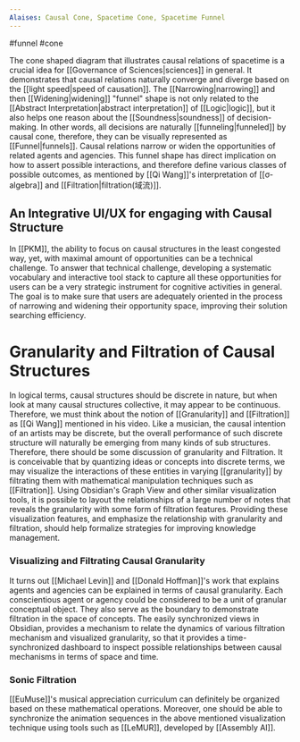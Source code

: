 ```yaml
---
Alaises: Causal Cone, Spacetime Cone, Spacetime Funnel
---
```

#funnel #cone

The cone shaped diagram that illustrates causal relations of spacetime is a crucial idea for [[Governance of Sciences|sciences]] in general. It demonstrates that causal relations naturally converge and diverge based on the [[light speed|speed of causation]]. The [[Narrowing|narrowing]] and then [[Widening|widening]] "funnel" shape is not only related to the [[Abstract Interpretation|abstract interpretation]] of [[Logic|logic]], but it also helps one reason about the [[Soundness|soundness]] of decision-making. In other words, all decisions are naturally [[funneling|funneled]] by causal cone, therefore, they can be visually represented as [[Funnel|funnels]]. Causal relations narrow or widen the opportunities of related agents and agencies. This funnel shape has direct implication on how to assert possible interactions, and therefore define various classes of possible outcomes, as mentioned by [[Qi Wang]]'s interpretation of [[σ-algebra]] and [[Filtration|filtration(域流)]].

## An Integrative UI/UX for engaging with Causal Structure 
In [[PKM]], the ability to focus on causal structures in the least congested way, yet, with maximal amount of opportunities can be a technical challenge. To answer that technical challenge, developing a systematic vocabulary and interactive tool stack to capture all these opportunities for users can be a very strategic instrument for cognitive activities in general. The goal is to make sure that users are adequately oriented in the process of narrowing and widening their opportunity space, improving their solution searching efficiency.

# Granularity and Filtration of Causal Structures
In logical terms, causal structures should be discrete in nature, but when look at many causal structures collective, it may appear to be continuous. Therefore, we must think about the notion of [[Granularity]] and [[Filtration]] as [[Qi Wang]] mentioned in his video. Like a musician, the causal intention of an artists may be discrete, but the overall performance of such discrete structure will naturally be emerging from many kinds of sub structures. Therefore, there should be some discussion of granularity and Filtration. It is conceivable that by quantizing ideas or concepts into discrete terms, we may visualize the interactions of these entities in varying [[granularity]] by filtrating them with mathematical manipulation techniques such as [[Filtration]]. Using Obsidian's Graph View and other similar visualization tools, it is possible to layout the relationships of a large number of notes that reveals the granularity with some form of filtration features. Providing these visualization features, and emphasize the relationship with granularity and filtration, should help formalize strategies for improving knowledge management.

### Visualizing and Filtrating Causal Granularity
It turns out [[Michael Levin]] and [[Donald Hoffman]]'s work that explains agents and agencies can be explained in terms of causal granularity. Each conscientious agent or agency could be considered to be a unit of granular conceptual object. They also serve as the boundary to demonstrate filtration in the space of concepts. The easily synchronized views in Obsidian, provides a mechanism to relate the dynamics of various filtration mechanism and visualized granularity, so that it provides a time-synchronized dashboard to inspect possible relationships between causal mechanisms in terms of space and time.

### Sonic Filtration
[[EuMuse]]'s musical appreciation curriculum can definitely be organized based on these mathematical operations. Moreover, one should be able to synchronize the animation sequences in the above mentioned visualization technique using tools such as [[LeMUR]], developed by [[Assembly AI]].

